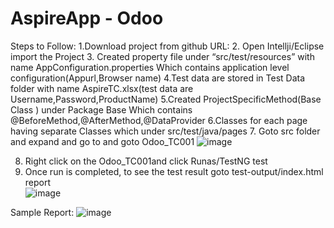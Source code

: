 # AspireApp - Odoo

Steps to Follow:
1.Download project from github 
URL:
2. Open Intellji/Eclipse import the Project
3. Created property file under “src/test/resources” with name AppConfiguration.properties
Which contains application level configuration(Appurl,Browser name)
4.Test data are stored in Test Data folder with name AspireTC.xlsx(test data are Username,Password,ProductName)
5.Created ProjectSpecificMethod(Base Class ) under Package Base
Which contains @BeforeMethod,@AfterMethod,@DataProvider
6.Classes for each page having separate Classes which under src/test/java/pages
7. Goto src folder and expand and go to and goto Odoo_TC001
 ![image](https://user-images.githubusercontent.com/100022413/163441143-ad412787-77ab-4842-ac4a-5f6e2db64df7.png)


8. Right click on the Odoo_TC001and click Runas/TestNG test
9. Once run is completed, to see the test result goto test-output/index.html report  
![image](https://user-images.githubusercontent.com/100022413/163441570-a1006880-ddc7-448e-8e59-2398658bcdbc.png)

Sample Report:
 ![image](https://user-images.githubusercontent.com/100022413/163441605-7d28d90e-3cd4-41b9-8467-125bd9c4bb92.png)



